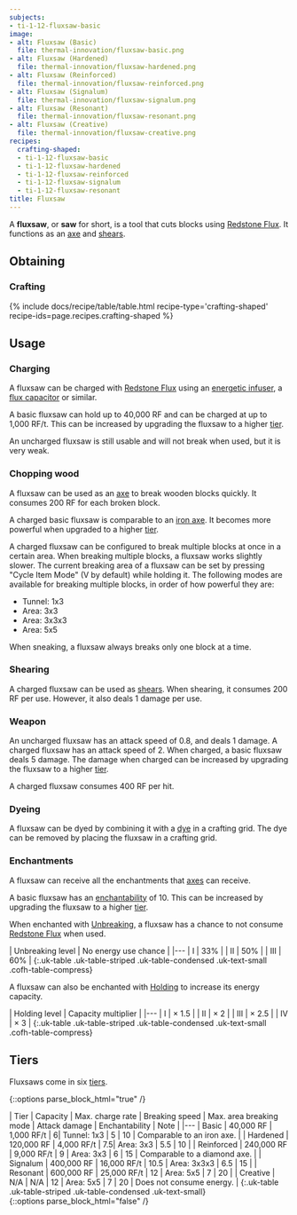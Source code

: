 ```yaml
---
subjects:
- ti-1-12-fluxsaw-basic
image:
- alt: Fluxsaw (Basic)
  file: thermal-innovation/fluxsaw-basic.png
- alt: Fluxsaw (Hardened)
  file: thermal-innovation/fluxsaw-hardened.png
- alt: Fluxsaw (Reinforced)
  file: thermal-innovation/fluxsaw-reinforced.png
- alt: Fluxsaw (Signalum)
  file: thermal-innovation/fluxsaw-signalum.png
- alt: Fluxsaw (Resonant)
  file: thermal-innovation/fluxsaw-resonant.png
- alt: Fluxsaw (Creative)
  file: thermal-innovation/fluxsaw-creative.png
recipes:
  crafting-shaped:
  - ti-1-12-fluxsaw-basic
  - ti-1-12-fluxsaw-hardened
  - ti-1-12-fluxsaw-reinforced
  - ti-1-12-fluxsaw-signalum
  - ti-1-12-fluxsaw-resonant
title: Fluxsaw
---
```


A **fluxsaw**, or **saw** for short, is a tool that cuts blocks using [Redstone
Flux](/docs/redstone-flux/). It functions as an
[axe](https://minecraft.gamepedia.com/Axe) and
[shears](https://minecraft.gamepedia.com/Shears).


Obtaining
---------

### Crafting
{% include docs/recipe/table/table.html recipe-type='crafting-shaped' recipe-ids=page.recipes.crafting-shaped %}


Usage
-----

### Charging
A fluxsaw can be charged with [Redstone Flux](/docs/redstone-flux/) using an
[energetic infuser](../../thermal-expansion/energetic-infuser/), a [flux
capacitor](../../thermal-expansion/flux-capacitor/) or similar.

A basic fluxsaw can hold up to 40,000 RF and can be charged at up to 1,000 RF/t.
This can be increased by upgrading the fluxsaw to a higher [tier](#tiers).

An uncharged fluxsaw is still usable and will not break when used, but it is
very weak.

### Chopping wood
A fluxsaw can be used as an [axe](https://minecraft.gamepedia.com/Axe) to break
wooden blocks quickly. It consumes 200 RF for each broken block.

A charged basic fluxsaw is comparable to an [iron
axe](https://minecraft.gamepedia.com/Iron_Axe). It becomes more powerful when
upgraded to a higher [tier](#tiers).

A charged fluxsaw can be configured to break multiple blocks at once in a
certain area. When breaking multiple blocks, a fluxsaw works slightly slower.
The current breaking area of a fluxsaw can be set by pressing "Cycle Item Mode"
(V by default) while holding it. The following modes are available for breaking
multiple blocks, in order of how powerful they are:

* Tunnel: 1x3
* Area: 3x3
* Area: 3x3x3
* Area: 5x5

When sneaking, a fluxsaw always breaks only one block at a time.

### Shearing
A charged fluxsaw can be used as
[shears](https://minecraft.gamepedia.com/Shears). When shearing, it consumes 200
RF per use. However, it also deals 1 damage per use.

### Weapon
An uncharged fluxsaw has an attack speed of 0.8, and deals 1 damage. A charged
fluxsaw has an attack speed of 2. When charged, a basic fluxsaw deals 5 damage.
The damage when charged can be increased by upgrading the fluxsaw to a higher
[tier](#tiers).

A charged fluxsaw consumes 400 RF per hit.

### Dyeing
A fluxsaw can be dyed by combining it with a
[dye](https://minecraft.gamepedia.com/Dye) in a crafting grid. The dye can be
removed by placing the fluxsaw in a crafting grid.

### Enchantments
A fluxsaw can receive all the enchantments that
[axes](https://minecraft.gamepedia.com/Axe) can receive.

A basic fluxsaw has an
[enchantability](https://minecraft.gamepedia.com/Enchantability) of 10. This can
be increased by upgrading the fluxsaw to a higher [tier](#tiers).

When enchanted with [Unbreaking](https://minecraft.gamepedia.com/Unbreaking), a
fluxsaw has a chance to not consume [Redstone Flux](/docs/redstone-flux/) when
used.

| Unbreaking level | No energy use chance |
|---
| I | 33% |
| II | 50% |
| III | 60% |
{:.uk-table .uk-table-striped .uk-table-condensed .uk-text-small .cofh-table-compress}

A fluxsaw can also be enchanted with [Holding](../../cofh-core/holding/) to increase its
energy capacity.

| Holding level | Capacity multiplier |
|---
| I | × 1.5 |
| II | × 2 |
| III | × 2.5 |
| IV | × 3 |
{:.uk-table .uk-table-striped .uk-table-condensed .uk-text-small .cofh-table-compress}


Tiers
-----

Fluxsaws come in six [tiers](../../thermal-foundation/tiers/).

{::options parse_block_html="true" /}
<div class="uk-overflow-container">
| Tier | Capacity | Max. charge rate | Breaking speed | Max. area breaking mode | Attack damage | Enchantability | Note |
|---
| Basic | 40,000 RF | 1,000 RF/t | 6| Tunnel: 1x3 | 5 | 10 | Comparable to an iron axe. |
| Hardened | 120,000 RF | 4,000 RF/t | 7.5| Area: 3x3 | 5.5 | 10 |
| Reinforced | 240,000 RF | 9,000 RF/t | 9 | Area: 3x3 | 6 | 15 | Comparable to a diamond axe. |
| Signalum | 400,000 RF | 16,000 RF/t | 10.5 | Area: 3x3x3 | 6.5 | 15 |
| Resonant | 600,000 RF | 25,000 RF/t | 12 | Area: 5x5 | 7 | 20 |
| Creative | N/A | N/A | 12 | Area: 5x5 | 7 | 20 | Does not consume energy. |
{:.uk-table .uk-table-striped .uk-table-condensed .uk-text-small}
</div>
{::options parse_block_html="false" /}
